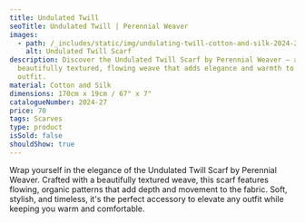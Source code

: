 ```yaml
---
title: Undulated Twill
seoTitle: Undulated Twill | Perennial Weaver
images:
  - path: /_includes/static/img/undulating-twill-cotton-and-silk-2024-27-£70.avif
    alt: Undulated Twill Scarf
description: Discover the Undulated Twill Scarf by Perennial Weaver – a
  beautifully textured, flowing weave that adds elegance and warmth to any
  outfit.
material: Cotton and Silk
dimensions: 170cm x 19cm / 67" x 7"
catalogueNumber: 2024-27
price: 70
tags: Scarves
type: product
isSold: false
shouldShow: true
---
```

Wrap yourself in the elegance of the Undulated Twill Scarf by Perennial Weaver. Crafted with a beautifully textured weave, this scarf features flowing, organic patterns that add depth and movement to the fabric. Soft, stylish, and timeless, it's the perfect accessory to elevate any outfit while keeping you warm and comfortable.
